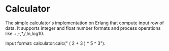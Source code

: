 # Calculator

The simple calculator's implementation on Erlang that compute input row of data.
It supports integer and float number formats and process operations like +,-,*,/,ln,log10.

Input format:
calculator:calc(" ( 2 + 3 ) * 5 ^ 3").
